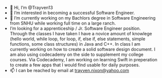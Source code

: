 - 👋 Hi, I’m @Trayven13
- 👀 I’m interested in becoming a successful Software Engineer.
- 🌱 I’m currently working on my Bachlors degree in Software Engineering from SNHU while working full time on a large ranch.
-  I’m looking for a apprenticeship / Jr. Software Engineer position. Through the classes I have taken I have a novice amount of knowlege (hello world, while loop, for loop, if, else if, else statements, simple functions, some class structures) in Java and C++. In class I am currently working on how to create a solid software design document. I am also using codecademy on the side to supplement my college courses. Via Codecademy, I am working on learning Swift in preperation to create a few apps that I would find usable for daily purposes.
- 📫 I can be reached by email at trayven.nixon@yahoo.com 

<!---
Trayven13/Trayven13 is a ✨ special ✨ repository because its `README.md` (this file) appears on your GitHub profile.
You can click the Preview link to take a look at your changes.
--->
